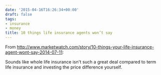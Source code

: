 ```yaml
---
date: '2015-04-16T16:26:34+00:00'
draft: false
tags:
- insurance
- money
title: 10 things life insurance agents won’t say
---
```


From http://www.marketwatch.com/story/10-things-your-life-insurance-agent-wont-say-2014-07-11:

Sounds like whole life insurance isn't such a great deal compared to term life insurance and investing the price difference yourself.
